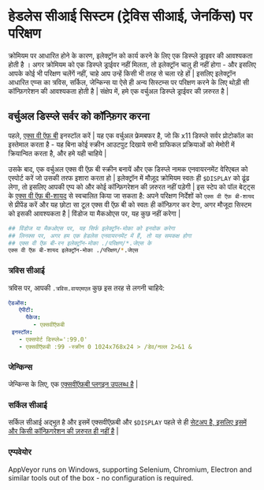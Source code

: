 # हेडलेस सीआई सिस्टम (ट्रेविस सीआई, जेनकिंस) पर परिक्षण

क्रोमियम पर आधारित होने के कारण, इलेक्ट्रॉन को कार्य करने के लिए एक डिस्प्ले ड्राइवर की आवश्यकता होती है । अगर क्रोमियम को एक डिस्प्ले ड्राईवर नहीं मिलता, तो इलेक्ट्रॉन चालु ही नहीं होगा - और इसलिए आपके कोई भी परिक्षण चलेंगें नहीं, चाहे आप उन्हें किसी भी तरह से चला रहे हों | इसलिए इलेक्ट्रॉन आधारित एप्प्स का त्रविस, सर्किल, जेन्किन्स या ऐसे ही अन्य सिस्टम्स पर परिक्षण करने के लिए थोड़ी सी कॉन्फ़िगरेशन की आवश्यकता होती है | संक्षेप में, हमे एक वर्चुअल डिस्प्ले ड्राईवर की ज़रुरत है |

## वर्चुअल डिस्प्ले सर्वर को कॉन्फ़िगर करना

पहले, [एक्स वी ऍफ़ बी](https://en.wikipedia.org/wiki/Xvfb) इनस्टॉल करें | यह एक वर्चुअल फ्रेमबफर है, जो कि x11 डिस्प्ले सर्वर प्रोटोकॉल का इस्तेमाल करता है - यह बिना कोई स्क्रीन आउटपुट दिखाये सभी ग्राफिकल प्रक्रियाओं को मेमोरी में क्रियान्वित करता है, और हमे यही चाहिये |

उसके बाद, एक वर्चुअल एक्स वी ऍफ़ बी स्क्रीन बनायें और एक डिस्प्ले नामक एनवायरनमेंट वेरिएबल को एस्पोर्ट करें जो उसकी तरफ इशारा करता हो | इलेक्ट्रॉन में मौज़ूद क्रोमियम स्वतः ही `$DISPLAY` को ढूंढ लेगा, तो इसलिए आपकी एप्प को और कोई कॉन्फ़िगरेशन की ज़रुरत नहीं पड़ेगी | इस स्टेप को पॉल बेट्ट्स के [एक्स वी ऍफ़ बी-शायद](https://github.com/paulcbetts/xvfb-maybe) से स्वचालित किया जा सकता है: अपने परिक्षण निर्देशों को `एक्स वी ऍफ़ बी-शायद` से प्रीपेंड करें और यह छोटा सा टूल एक्स वी ऍफ़ बी को स्वतः ही कॉन्फ़िगर कर देगा, अगर मौजूदा सिस्टम को इसकी आवश्यकता है | विंडोज या मैकओएस पर, यह कुछ नहीं करेगा |

```sh
## विंडोज या मैकओएस पर, यह सिर्फ इलेक्ट्रॉन-मोका को इनवोक करेगा 
## लिनक्स पर, अगर हम एक हेडलेस एनवायरनमेंट में हैं, तो यह समकक्ष होगा 
## एक्स वी ऍफ़ बी-रन इलेक्ट्रॉन-मोका ./परिक्षण/*.जेएस के 
एक्स वी ऍफ़ बी-शायद इलेक्ट्रॉन-मोका ./परिक्षण/*.जेएस
```

### त्रविस सीआई

त्रविस पर, आपकी `.त्रविस.वायएमएल` कुछ इस तरह से लगनी चाहिये:

```yml
ऐडओंस:
   ऐपीटी:
     पैकेज:
       - एक्सवीऍफ़बी
 इनस्टॉल:
   - एक्सपोर्ट डिस्प्ले=':99.0'
   - एक्सवीऍफ़बी :99 -स्क्रीन 0 1024x768x24 > /डेव/नल्ल 2>&1 &
```

### जेन्किन्स

जेन्किन्स के लिए, एक [एक्सवीऍफ़बी प्लगइन उपलब्ध है](https://wiki.jenkins-ci.org/display/JENKINS/Xvfb+Plugin) |

### सर्किल सीआई

सर्किल सीआई अद्भुत है और इसमें एक्सवीऍफ़बी और `$DISPLAY` पहले से ही [सेटअप है, इसलिए इसमें और किसी कॉन्फ़िगरेशन की ज़रुरत ही नहीं है](https://circleci.com/docs/environment#browsers) |

### एप्पवेयोर

AppVeyor runs on Windows, supporting Selenium, Chromium, Electron and similar tools out of the box - no configuration is required.